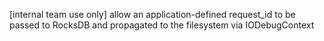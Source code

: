 [internal team use only] 
allow an application-defined request_id to be passed to RocksDB and propagated to the filesystem via IODebugContext
